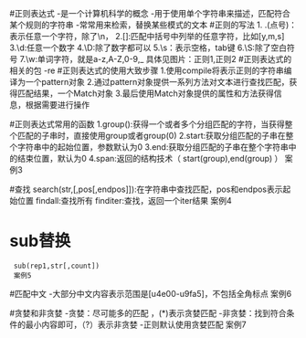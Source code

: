 #正则表达式
    -是一个计算机科学的概念
    -用于使用单个字符串来描述，匹配符合某个规则的字符串
    -常常用来检索，替换某些模式的文本
#正则的写法
     1. .(点号)：表示任意一个字符，除了\n，
     2.[]:匹配中括号中列举的任意字符，比如[y,m,s]
     3.\d:任意一个数字
     4.\D:除了数字都可以
     5.\s：表示空格，tab键
     6.\S:除了空白符号
     7.\w:单词字符，就是a-z,A-Z,0-9,_
     具体见图片：正则1,正则2
#正则表达式的相关的包
     -re
#正则表达式的使用大致步骤
     1.使用compile将表示正则的字符串编译为一个pattern对象
     2.通过pattern对象提供一系列方法对文本进行查找匹配，获得匹配结果，一个Match对象
     3.最后使用Match对象提供的属性和方法获得信息，根据需要进行操作

#正则表达式常用的函数
     1.group():获得一个或者多个分组匹配的字符，当获得整个匹配的子串时，直接使用group或者group(0)
     2.start:获取分组匹配的子串在整个字符串中的起始位置，参数默认为0
     3.end:获取分组匹配的子串在整个字符串中的结束位置，默认为0
     4.span:返回的结构技术（ start(group),end(group) ）
     案例3
     
#查找
     search(str,[,pos[,endpos]]):在字符串中查找匹配，pos和endpos表示起始位置
     findall:查找所有
     finditer:查找，返回一个iter结果
     案例4
# sub替换
     sub(rep1,str[,count])
     案例5
#匹配中文
     -大部分中文内容表示范围是[u4e00-u9fa5]，不包括全角标点
     案例6
     
#贪婪和非贪婪
     -贪婪：尽可能多的匹配 ，(*)表示贪婪匹配
     -非贪婪：找到符合条件的最小内容即可，（?）表示非贪婪
     -正则默认使用贪婪匹配
     案例7
      

     